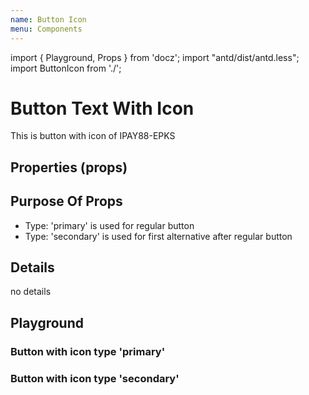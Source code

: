 ```yaml
---
name: Button Icon
menu: Components
---
```


import { Playground, Props } from 'docz';
import "antd/dist/antd.less";
import ButtonIcon from './';

# Button Text With Icon
This is button  with icon of IPAY88-EPKS

## Properties (props)
<Props of={ButtonIcon} />

## Purpose Of Props
- Type: 'primary' is used for regular button
- Type: 'secondary' is used for first alternative after regular button

## Details
no details

## Playground

### Button with icon type 'primary'
<Playground>
    <ButtonIcon type="primary" icon="fa fa-sign-in" />
</Playground>

### Button with icon type 'secondary'
<Playground>
    <ButtonIcon type="secondary" />
</Playground>